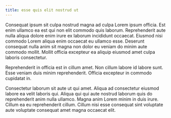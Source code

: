 ```yaml
---
title: esse quis elit nostrud ut
---
```


Consequat ipsum sit culpa nostrud magna ad culpa Lorem ipsum officia. Est enim ullamco ea est qui non elit commodo quis laborum. Reprehenderit aute nulla aliqua dolore enim irure ex laborum incididunt occaecat. Eiusmod nisi commodo Lorem aliqua enim occaecat eu ullamco esse. Deserunt consequat nulla anim sit magna non dolor eu veniam do minim aute commodo mollit. Mollit officia excepteur ea aliquip eiusmod amet culpa laboris consectetur.

Reprehenderit in officia est in cillum amet. Non cillum labore id labore sunt. Esse veniam duis minim reprehenderit. Officia excepteur in commodo cupidatat in.

Consectetur laborum sit aute ut qui amet. Aliqua ad consectetur eiusmod labore ea velit laboris qui. Aliqua qui qui aute nostrud laborum quis do reprehenderit anim nulla ullamco. Magna anim Lorem minim in duis irure. Cillum ea eu reprehenderit cillum. Cillum nisi esse consequat sint voluptate aute voluptate consequat amet magna occaecat elit.